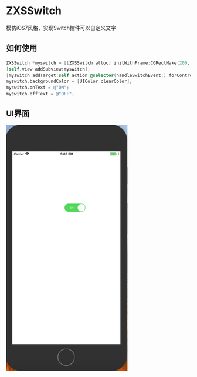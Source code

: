# ZXSSwitch
模仿iOS7风格，实现Switch控件可以自定义文字

如何使用
--------

```Objective-C
ZXSSwitch *myswitch = [[ZXSSwitch alloc] initWithFrame:CGRectMake(200, 200, 80, 31)];
[self.view addSubview:myswitch];
[myswitch addTarget:self action:@selector(handleSwitchEvent:) forControlEvents:UIControlEventValueChanged];
myswitch.backgroundColor = [UIColor clearColor];
myswitch.onText = @"ON";
myswitch.offText = @"OFF";
```

UI界面
--------
![ZXSSwitch](https://github.com/CoderZXS/ZXSSwitch/blob/master/ZXSSwitch.png)
